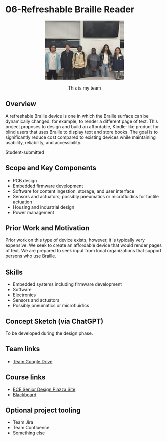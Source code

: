 # 06-Refreshable Braille Reader


<p align="center">
<img src="./images/IMG_4611.jpg" width="50%" alt="Refreshable Braille Reader concept">
</p>
<p align="center">
This is my team
</p>

## Overview
A refreshable Braille device is one in which the Braille surface can be dynamically changed, for example, to render a different page of text. This project proposes to design and build an affordable, Kindle-like product for blind users that uses Braille to display text and store books. The goal is to significantly reduce cost compared to existing devices while maintaining usability, reliability, and accessibility.

Student-submitted

## Scope and Key Components
- PCB design
- Embedded firmware development
- Software for content ingestion, storage, and user interface
- Sensors and actuators; possibly pneumatics or microfluidics for tactile actuation
- Housing and industrial design
- Power management

## Prior Work and Motivation
Prior work on this type of device exists; however, it is typically very expensive. We seek to create an affordable device that would render pages of text. We are prepared to seek input from local organizations that support persons who use Braille.

## Skills
- Embedded systems including firmware development
- Software
- Electronics
- Sensors and actuators
- Possibly pneumatics or microfluidics

## Concept Sketch (via ChatGPT)
To be developed during the design phase.

## Team links
- [Team Google Drive](https://drive.google.com/drive/u/0/folders/1h9dn3t9vmTF7S-UtTjs4axqhHcUVF4cv)

## Course links
- [ECE Senior Design Piazza Site](https://piazza.com/bu/fall2025/ec463/home)
- [Blackboard](http://learn.bu.edu/)

## Optional project tooling
- Team Jira
- Team Confluence
- Something else

